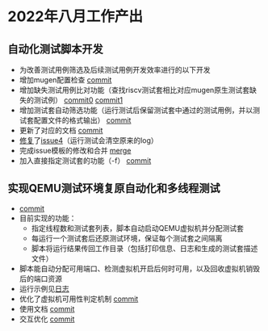 # 2022年八月工作产出
## 自动化测试脚本开发  
- 为改善测试用例筛选及后续测试用例开发效率进行的以下开发  
- 增加mugen配置检查 [commit](https://github.com/brsf11/mugen-riscv/commit/cbdd8700042990a3aedca68a2eb88d3e30d0ead2)  
- 增加缺失测试用例比对功能（查找riscv测试套相比对应mugen原生测试套缺失的测试例） [commit0](https://github.com/brsf11/mugen-riscv/commit/f145775684a5747268e4914af206f6ec93dda386) [commit1](https://github.com/brsf11/mugen-riscv/commit/4277631268e86ffccc8c90a09aa75e18b12a06c4)  
- 增加测试套自动筛选功能（运行测试后保留测试套中通过的测试用例，并以测试套配置文件的格式输出） [commit](https://github.com/brsf11/mugen-riscv/commit/29093999e8bec2a22f41663443ac014dc714749c)  
- 更新了对应的文档 [commit](https://github.com/brsf11/mugen-riscv/commit/1300909b30d9f967a82cb18b7191209ff0d236e2)   
- [修复](https://github.com/brsf11/mugen-riscv/commit/123eebb1f44aeeed8641122bd134c3ebd9f91798)了[issue4](https://github.com/brsf11/mugen-riscv/issues/4)（运行测试会清空原来的log）  
- 完成issue模板的修改和合并 [merge](https://github.com/brsf11/mugen-riscv/commit/cd2b11abd2193d2245e6d4ecad4ae38d6aec059f)  
- 加入直接指定测试套的功能（-f） [commit](https://github.com/brsf11/mugen-riscv/commit/caf0f73b58c40bd7200166e2615bc846f69527ae)  
## 实现QEMU测试环境复原自动化和多线程测试  
- [commit](https://github.com/brsf11/mugen-riscv/commit/6f5a6efe59a5ad360d1c4d84511807edc917214a)  
- 目前实现的功能：  
    - 指定线程数和测试套列表，脚本自动启动QEMU虚拟机并分配测试套  
    - 每运行一个测试套后还原测试环境，保证每个测试套之间隔离  
    - 脚本将运行结果传回工作目录（包括打印信息、日志和生成的测试套描述文件）  
- 脚本能自动分配可用端口、检测虚拟机开启后何时可用，以及回收虚拟机销毁后的端口资源  
- 运行示例见[日志](https://github.com/brsf11/Tarsier-Internship/blob/main/Report/Misc/week10.log)   
- 优化了虚拟机可用性判定机制 [commit](https://github.com/brsf11/mugen-riscv/commit/b0a21af2370de4061161012565a62f927bb62e61)  
- 使用文档 [commit](https://github.com/brsf11/mugen-riscv/commit/599b7b1bb46bcc92139537db6fdc4210b9bdc56e)  
- 交互优化 [commit](https://github.com/brsf11/mugen-riscv/commit/caf0f73b58c40bd7200166e2615bc846f69527ae)  